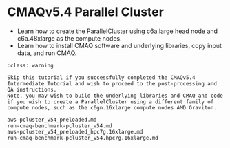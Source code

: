 # CMAQv5.4 Parallel Cluster

* Learn how to create the ParallelCluster using c6a.large head node and c6a.48xlarge as the compute nodes.
* Learn how to install CMAQ software and underlying libraries, copy input data, and run CMAQ.
```{admonition} Notice
:class: warning

Skip this tutorial if you successfully completed the CMAQv5.4 Intermediate Tutorial and wish to proceed to the post-processing and QA instructions.
Note, you may wish to build the underlying libraries and CMAQ and code if you wish to create a ParallelCluster using a different family of compute nodes, such as the c6gn.16xlarge compute nodes AMD Graviton.

```

```{toctree}
aws-pcluster_v54_preloaded.md
run-cmaq-benchmark-pcluster_v54.md
aws-pcluster_v54_preloaded_hpc7g.16xlarge.md
run-cmaq-benchmark-pcluster_v54.hpc7g.16xlarge.md
